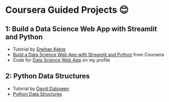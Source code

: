 # Coursera Guided Projects 😊

## 1: Build a Data Science Web App with Streamlit and Python 
- Tutorial by [Snehan Kekre](https://www.coursera.org/instructor/snehan-kekre)
- [Build a Data Science Web App with Streamlit and Python](https://www.coursera.org/projects/data-science-streamlit-python) from Coursera
- Code for [Data Science Web App](https://github.com/viollysa/coursera-guided-projects) on my profile

## 2: Python Data Structures
- Tutorial by [David Dalsveen](https://www.coursera.org/instructor/davedalsveen)
- [Python Data Structures](https://www.coursera.org/projects/python-data-structures) 
